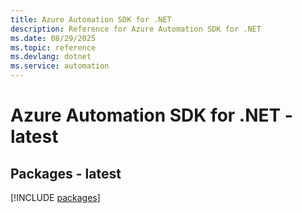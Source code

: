 ```yaml
---
title: Azure Automation SDK for .NET
description: Reference for Azure Automation SDK for .NET
ms.date: 08/29/2025
ms.topic: reference
ms.devlang: dotnet
ms.service: automation
---
```

# Azure Automation SDK for .NET - latest
## Packages - latest
[!INCLUDE [packages](automation-index.md)]